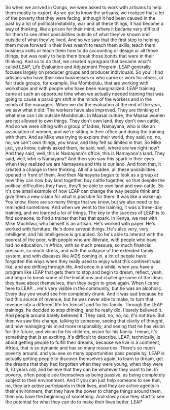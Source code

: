  So when we arrived in Congo, we were asked to work with artisans to help them mostly to export. As we got to know the artisans, we realized that a lot of the poverty that they were facing, although it had been caused in the past by a lot of political instability, war and all these things, it had become a way of thinking, like a prison for their mind, where it became very difficult for them to see other possibilities outside of what they've known and outside of what they've lived. And so we saw that the first step to helping them move forward in their lives wasn't to teach them skills, teach them business skills or teach them how to do accounting or design or all those things, but was really to help them break those bonds that were in their thinking. And so to do that, we created a program that became what's called LEAP, Life Evaluation and Adjustment Program. LEAP generally focuses largely on producer groups and producer individuals. So you'll find artisans who have their own businesses or who carve or work for others, or fair trade groups, for example, like Mombolulu, that are working with workshops and with people who have been marginalized. LEAP training came at such an opportune time when we actually needed training that was going to cause a paradigm shift in the minds of the workers and in the minds of the managers. When we did the evaluation at the end of the year, we saw what it did. The workers have also improved. They are thinking of what else can I do outside Mombolulu. In Maasai culture, the Maasai women are not allowed to own things. They don't own land, they don't own cattle. And so we were sitting with a group of ladies, Namayana, who is like an association of women, and we're sitting in their office and doing the training with them. And as Mike was trying to explore their world, they said, no, no, no, we can't own things, you know, and they felt so limited in that. So Mike just, you know, calmly asked them, he said, well, where are we right now? And they said, well, this is Namayana's office, this is Namayana's land. They said, well, who is Namayana? And then you saw this spark in their eyes when they realized we are Namayana and this is our land. And from that, it created a change in their thinking. All of a sudden, all these possibilities opened in front of them. And then Namayana began to look as a group at how they can now buy land together, buy cattle together, so that despite the political difficulties they have, they'll be able to own land and own cattle. So it's one small example of how LEAP can change the way people think and give them a new vision for what is possible for them. It was like a wake-up. You know, there are so many things that we know, but we also need to be reminded sometimes. And when we went to the training, it was a three-day training, and we learned a lot of things. The key to the success of LEAP is to find someone, to find a trainer that has that spark. In Kenya, we met with Mike Muchilwa, who himself is an artisan. He's worked with paper. He's worked with furniture. He's done several things. He's also very, very intelligent, and his intelligence is grounded. So he's able to interact with the poorest of the poor, with people who are illiterate, with people who have had no education. In Africa, with so much pressure, so much financial pressure, so much stress, and with the collapse of the extended family system, and with diseases like AIDS coming in, a lot of people have forgotten the ways when they really used to enjoy what this continent was like, and are drifting through life. And once in a while, when you have a program like LEAP that gets them to stop and begin to dream, reflect, yeah, and begin to break some of the limitations and challenge some of the ideas they have about themselves, then they begin to grow again. When I came here to LEAP... He's very visible in the community, but he was an alcoholic. Every day you would see him completely drunk. And it was sad because he had this source of revenue, but he was never able to make, to turn that revenue into a different life for himself and for his family. Through the LEAP trainings, he decided to stop drinking, and he really did. I barely believed it. And people around barely believed it. They said, no, no, no, it's not true. But then we saw this change, talking to someone, seeing that clarity of thought, and now managing his mind more responsibly, and seeing that he has vision for the future, and vision for his children, vision for his family. I mean, it's something that is so exciting. It's difficult to describe. LEAP, technically, is about getting people to fulfill their dreams, because we live in a continent, Africa, that is so dynamic and has so many resources. There's so much poverty around, and you see so many opportunities pass people by. LEAP is actually getting people to discover themselves again, to learn to dream, get the dreams that they had forgotten when they were young, when they were 8, 10 years old, and believe that they can be whatever they want to be. In poverty, often people see themselves as being passive, as being completely subject to their environment. And if you can just help someone to see that, no, they are active participants in their lives, and they are active agents in their environment, that they have the power to change things around them, then you have the beginning of something. And slowly now they start to see the potential for what they can do to make their lives better. LEAP